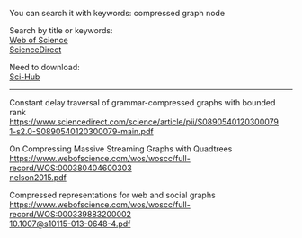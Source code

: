 You can search it with keywords: compressed graph node

Search by title or keywords:  
[Web of Science](https://www.webofscience.com/wos/woscc/basic-search)  
[ScienceDirect](https://www.sciencedirect.com/)  

Need to download:  
[Sci-Hub](https://sci-hub.ru/)  

---
Constant delay traversal of grammar-compressed graphs with bounded rank
https://www.sciencedirect.com/science/article/pii/S0890540120300079  
[1-s2.0-S0890540120300079-main.pdf](https://github.com/Junyu-Liu-Nate/GRPTeam202103/files/7410424/1-s2.0-S0890540120300079-main.pdf)  

On Compressing Massive Streaming Graphs with Quadtrees  
https://www.webofscience.com/wos/woscc/full-record/WOS:000380404600303  
[nelson2015.pdf](https://github.com/Junyu-Liu-Nate/GRPTeam202103/files/7423029/nelson2015.pdf)  

Compressed representations for web and social graphs  
https://www.webofscience.com/wos/woscc/full-record/WOS:000339883200002  
[10.1007@s10115-013-0648-4.pdf](https://github.com/Junyu-Liu-Nate/GRPTeam202103/files/7423079/10.1007%40s10115-013-0648-4.pdf)  
